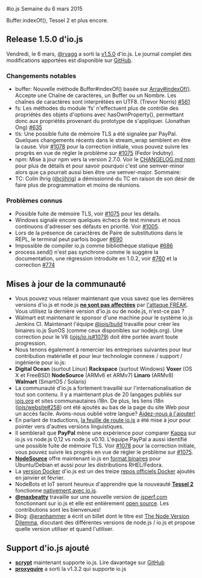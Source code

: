 #io.js Semaine du 6 mars 2015

Buffer.indexOf(), Tessel 2 et plus encore.

## Release 1.5.0 d'io.js

Vendredi, le 6 mars, [@rvagg](https://github.com/rvagg) a sorti la [v1.5.0](https://iojs.org/dist/latest/) d'io.js. Le journal complet des modifications apportées est disponible sur [GitHub](https://github.com/iojs/io.js/blob/v1.x/CHANGELOG.md).

### Changements notables

- buffer: Nouvelle méthode Buffer#indexOf() basée sur [Array#indexOf()](https://developer.mozilla.org/en-US/docs/Web/JavaScript/Reference/Global_Objects/Array/indexOf). Accepte une Chaîne de caractères, un Buffer ou un Nombre. Les chaînes de caractères sont interprétées en UTF8. (Trevor Norris) [#561](https://github.com/iojs/io.js/pull/561)
- fs: Les méthodes du module ‘fs’ n'effectuent plus de contrôle des propriétés des objets d'options avec hasOwnProperty(), permettant donc aux propriétés provenant du prototype de s'appliquer. (Jonathan Ong) [#635](https://github.com/iojs/io.js/pull/635)
- tls: Une possible fuite de mémoire TLS a été signalée par PayPal. Quelques changements récents dans le stream_wrap semblent en être la cause. Voir [#1078](https://github.com/iojs/io.js/pull/1078) pour la correction initiale, vous pouvez suivre les progrès en vue de régler le problème sur [#1075](https://github.com/iojs/io.js/issues/1075) (Fedor Indutny).
- npm: Mise à jour npm vers la version 2.7.0. Voir le [CHANGELOG.md npm](https://github.com/npm/npm/blob/master/CHANGELOG.md#v270-2015-02-26) pour plus de détails et pour savoir pourquoi c'est une semver-minor alors que ça pourrait aussi bien être une semver-major. Sommaire:
- TC: Colin Ihrig ([@cjihrig](https://github.com/cjihrig)) a démissionné du TC en raison de son désir de faire plus de programmation et moins de réunions.

### Problèmes connus

- Possible fuite de mémoire TLS, voir [#1075](https://github.com/iojs/io.js/issues/1075) pour les détails.
- Windows signale encore quelques échecs de test mineurs et nous continuons d'adresser ses défauts en priorité. Voir [#1005](https://github.com/iojs/io.js/issues/1005).
- Lors de la présence de caractères de Paire de substitutions dans le REPL, le terminal peut parfois boguer [#690](https://github.com/iojs/io.js/issues/690)
- Impossible de compiler io.js comme bibliothèque statique [#686](https://github.com/iojs/io.js/issues/686)
- process.send() n'est pas synchrone comme le suggère la documentation, une régression introduite en 1.0.2, voir [#760](https://github.com/iojs/io.js/issues/760) et la correction [#774](https://github.com/iojs/io.js/issues/774)

## Mises à jour de la communauté

- Vous pouvez vous relaxer maintenant que vous savez que les dernières versions d'io.js et node.js **[ne sont pas affectées](https://strongloop.com/strongblog/are-node-and-io-js-affected-by-the-freak-attack-openssl-vulnerability/)** par [l'attaque FREAK](https://freakattack.com/). Vous utilisez la dernière version d'io.js ou de node.js, n'est-ce pas ?
- Walmart est maintenant le sponsor d'une machine pour le système io.js Jenkins CI. Maintenant l'équipe [@iojs/build](https://github.com/orgs/iojs/teams/build) travaille pour créer les binaires io.js SunOS (comme ceux disponibles sur nodejs.org). Une correction pour le V8 ([iojs/io.js#1079](https://github.com/iojs/io.js/pull/1079)) doit être portée avant toute progression.
- Nous tenons également à remercier les entreprises suivantes pour leur contribution matérielle et pour leur technologie connexe / support / ingénierie pour io.js:
- **Digital Ocean** (surtout Linux) **Rackspace** (surtout Windows) **Voxer** (OS X et FreeBSD) **NodeSource** (ARMv6 et ARMv7) **Linaro** (ARMv8) **Walmart** (SmartOS / Solaris)
- La communauté d'io.js a fortement travaillé sur l'internationalisation de tout son contenu. Il y a maintenant plus de 20 langages publiés sur [iojs.org](http://iojs.org/) et sites communautaires i18n. De plus, les liens i18n ([iojs/website#258](https://github.com/iojs/website/pull/258)) ont été ajoutés au bas de la page du site Web pour un accès facile. Avons-nous oublié votre langue? [Aidez-nous à l'ajouter!](https://github.com/iojs/website/blob/master/TRANSLATION.md)
- En parlant de traductions, [la feuille de route io.js](http://roadmap.iojs.org/) a été mise à jour pour pointer vers d'autres versions linguistiques.
- Il semblerait que **PayPal** mène une expérience pour comparer [Kappa](https://www.npmjs.com/package/kappa) sur io.js vs node.js 0,12 vs node.js v0.10. L'équipe PayPal a aussi identifié une possible fuite de mémoire TLS. Voir [#1078](https://github.com/iojs/io.js/pull/1078) pour la correction initiale, vous pouvez suivre les progrès en vue de régler le problème sur [#1075](https://github.com/iojs/io.js/issues/1075).
- **[NodeSource](http://nodesource.com/)** offre maintenant io.js en [format binaires](https://nodesource.com/blog/nodejs-v012-iojs-and-the-nodesource-linux-repositories) pour Ubuntu/Debian et aussi pour les distributions RHEL/Fedora.
- La [version Docker](https://registry.hub.docker.com/u/library/iojs/) d'io.js est un des treize [repos officiels Docker](http://blog.docker.com/2015/03/thirteen-new-official-repositories-added-in-january-and-february/) ajoutés en janvier et février.
- NodeBots et IoT seront heureux d'apprendre que la nouveauté **[Tessel 2](http://blog.technical.io/post/112787427217/tessel-2-new-hardware-for-the-tessel-ecosystem)** fonctionne [nativement avec io.js](http://blog.technical.io/post/112888410737/moving-faster-with-io-js).
- **[@maxbeatty](https://twitter.com/maxbeatty)** travaille sur une nouvelle version de [jsperf.com](http://jsperf.com/) fonctionnant sur io.js et elle est entièrement [open source](https://github.com/jsperf/jsperf.com). Les contributions sont les bienvenues!
- Blog: [@eranhammer](https://twitter.com/eranhammer) a écrit un billet dont le titre est [The Node Version Dilemma](http://hueniverse.com/2015/03/02/the-node-version-dilemma/), discutant des différentes versions de node.js / io.js et propose quelle version utiliser et quand l'utiliser.

## Support d'io.js ajouté

- **[scrypt](https://npmjs.com/scrypt)** maintenant supporte io.js. Lire davantage sur [GitHub](https://github.com/barrysteyn/node-scrypt/issues/39)
- **[proxyquire](https://github.com/thlorenz/proxyquire)** a sorti la v1.3.2 qui supporte io.js
